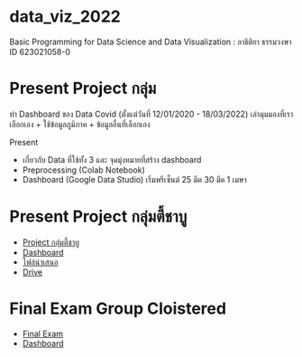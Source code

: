 # data_viz_2022
Basic Programming for Data Science and Data Visualization : อาธิติยา ธรรมวงษา ID 623021058-0

# Present Project กลุ่ม
ทำ Dashboard ของ Data Covid (ตั้งแต่วันที่ 12/01/2020 - 18/03/2022) เล่ามุมมองที่เราเลือกเอง + ใช้ข้อมูลภูมิภาค + ข้อมูลอื่นที่เลือกเอง

Present

* เกี่ยวกับ Data ที่ใช้ทั้ง 3 และ จุดมุ่งหมายที่สร้าง dashboard
* Preprocessing (Colab Notebook)
* Dashboard (Google Data Studio)
เริ่มพรีเซ็นต์ 25 มีค 30 มีค 1 เมษา

# Present Project กลุ่มตี้ชาบู
* [Project กลุ่มตี้ชาบู](https://github.com/Athitiya00/data_viz_2022/blob/main/Project.ipynb)
* [Dashboard](https://datastudio.google.com/u/0/reporting/a16c1971-60f0-4e10-a0b4-d42288f15265/page/p_jfed22mctc?s=ke729C_Hq6U)
* [ไฟล์นำเสนอ](https://github.com/Athitiya00/data_viz_2022/blob/main/Project_%E0%B8%95%E0%B8%B5%E0%B9%89%E0%B8%8A%E0%B8%B2%E0%B8%9A%E0%B8%B9.pdf)
* [Drive](https://drive.google.com/drive/u/0/folders/1J7s1IcWgCRD_iJNcVjT7UT0lmFhgRPj4)

# Final Exam Group Cloistered
* [Final Exam](https://github.com/Athitiya00/data_viz_2022/blob/main/Final_Exam.ipynb)
* [Dashboard](https://datastudio.google.com/u/0/reporting/bcb7362e-adcf-4026-b89e-945faa15b954/page/ktCqC)
